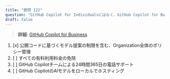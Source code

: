 ```yaml
---
title: "質問 122"  
question: "GitHub Copilot for Individualsにはなく、GitHub Copilot for Businessにある機能はどれですか？"  
draft: false  
---
```


> **詳細**: [GitHub Copilot for Business](https://docs.github.com/en/copilot/about-github-copilot/subscription-plans-for-github-copilot)

1. [x] 公開コードに基づくモデル提案の制限を含む、Organization全体のポリシー管理  
1. [ ] すべての有料利用料金の免除  
1. [ ] GitHub Copilotチームによる24時間365日の電話サポート  
1. [ ] GitHub CopilotのAIモデルをローカルでホスティング